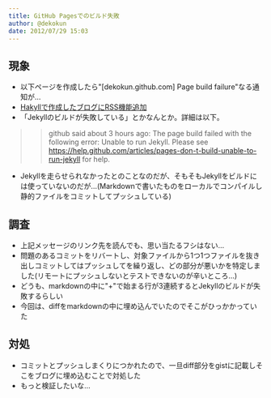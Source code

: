 ```yaml
---
title: GitHub Pagesでのビルド失敗
author: @dekokun
date: 2012/07/29 15:03
---
```


## 現象

* 以下ページを作成したら"[dekokun.github.com] Page build failure"なる通知が…
* [Hakyllで作成したブログにRSS機能追加](http://dekokun.github.com/posts/2012-07-29-3.html)
* 「Jekyllのビルドが失敗している」とかなんとか。詳細は以下。

>> github said about 3 hours ago:
>> The page build failed with the following error:
>> Unable to run Jekyll. Please see https://help.github.com/articles/pages-don-t-build-unable-to-run-jekyll for help.

* Jekyllを走らせられなかったとのことなのだが、そもそもJekyllをビルドには使っていないのだが…(Markdownで書いたものをローカルでコンパイルし静的ファイルをコミットしてプッシュしている)


## 調査

* 上記メッセージのリンク先を読んでも、思い当たるフシはない…
* 問題のあるコミットをリバートし、対象ファイルから1つ1つファイルを抜き出しコミットしてはプッシュしてを繰り返し、どの部分が悪いかを特定しました(リモートにプッシュしないとテストできないのが辛いところ…)
* どうも、markdownの中に"+"で始まる行が3連続するとJekyllのビルドが失敗するらしい
* 今回は、diffをmarkdownの中に埋め込んでいたのでそこがひっかかっていた

## 対処

* コミットとプッシュしまくりにつかれたので、一旦diff部分をgistに記載しそこをブログに埋め込むことで対処した
* もっと検証したいな…
